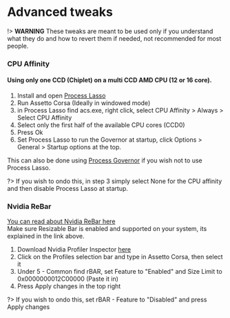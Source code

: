 # Advanced tweaks
!> **WARNING** These tweaks are meant to be used only if you understand what they do and how to revert them if needed, not recommended for most people.

### CPU Affinity
#### Using only one CCD (Chiplet) on a multi CCD AMD CPU (12 or 16 core).
1. Install and open [Process Lasso](https://bitsum.com/) 
2. Run Assetto Corsa (Ideally in windowed mode)
3. in Process Lasso find acs.exe, right click, select CPU Affinity > Always > Select CPU Affinity
4. Select only the first half of the available CPU cores (CCD0)
5. Press Ok
6. Set Process Lasso to run the Governor at startup, click Options > General > Startup options at the top.

This can also be done using [Process Governor](https://github.com/SystemXFiles/process-governor) if you wish not to use Process Lasso.

?> If you wish to ondo this, in step 3 simply select None for the CPU affinity and then disable Process Lasso at startup.

### Nvidia ReBar
[You can read about Nvidia ReBar here](https://www.rockpapershotgun.com/what-is-resizable-bar-and-should-you-use-it)  
Make sure Resizable Bar is enabled and supported on your system, its explained in the link above.  

1. Download Nvidia Profiler Inspector [here](https://github.com/Orbmu2k/nvidiaProfileInspector/releases)
2. Click on the Profiles selection bar and type in Assetto Corsa, then select it
3. Under 5 - Common find rBAR, set Feature to "Enabled" and Size Limit to 0x0000000012C00000 (Paste it in)
4. Press Apply changes in the top right

?> If you wish to ondo this, set  rBAR - Feature to "Disabled" and press Apply changes
